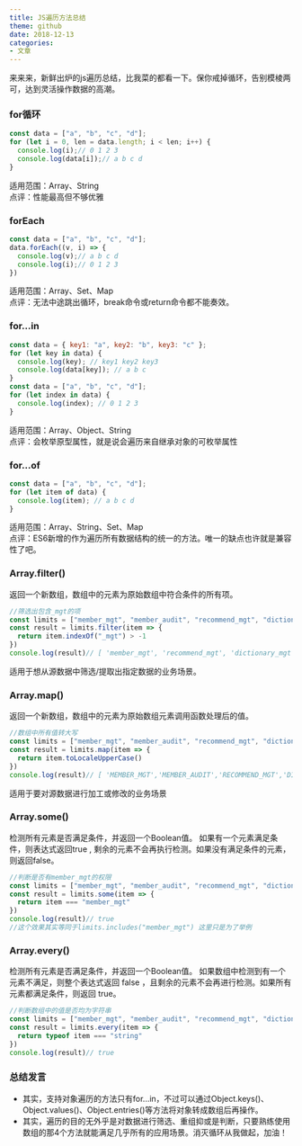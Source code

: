 ```yaml
---
title: JS遍历方法总结
theme: github
date: 2018-12-13
categories: 
- 文章
---
```

来来来，新鲜出炉的js遍历总结，比我菜的都看一下。保你戒掉循环，告别模棱两可，达到灵活操作数据的高潮。
### for循环
```javascript
const data = ["a", "b", "c", "d"];
for (let i = 0, len = data.length; i < len; i++) {
  console.log(i);// 0 1 2 3
  console.log(data[i]);// a b c d 
}
```
适用范围：Array、String    
点评：性能最高但不够优雅
### forEach
```javascript
const data = ["a", "b", "c", "d"];
data.forEach((v, i) => {
  console.log(v);// a b c d 
  console.log(i);// 0 1 2 3
})
```
适用范围：Array、Set、Map   
点评：无法中途跳出循环，break命令或return命令都不能奏效。
### for...in
```javascript
const data = { key1: "a", key2: "b", key3: "c" };
for (let key in data) {
  console.log(key); // key1 key2 key3 
  console.log(data[key]); // a b c   
}
const data = ["a", "b", "c", "d"];
for (let index in data) {
  console.log(index); // 0 1 2 3  
}
```
适用范围：Array、Object、String   
点评：会枚举原型属性，就是说会遍历来自继承对象的可枚举属性
### for...of
```javascript
const data = ["a", "b", "c", "d"];
for (let item of data) {
  console.log(item); // a b c d  
}
```
适用范围：Array、String、Set、Map   
点评：ES6新增的作为遍历所有数据结构的统一的方法。唯一的缺点也许就是兼容性了吧。
### Array.filter()
返回一个新数组，数组中的元素为原始数组中符合条件的所有项。
```javascript
//筛选出包含_mgt的项
const limits = ["member_mgt", "member_audit", "recommend_mgt", "dictionary_mgt"]
const result = limits.filter(item => {
  return item.indexOf("_mgt") > -1
})
console.log(result)// [ 'member_mgt', 'recommend_mgt', 'dictionary_mgt' ]
```
适用于想从源数据中筛选/提取出指定数据的业务场景。
### Array.map()
返回一个新数组，数组中的元素为原始数组元素调用函数处理后的值。
```javascript
//数组中所有值转大写
const limits = ["member_mgt", "member_audit", "recommend_mgt", "dictionary_mgt"]
const result = limits.map(item => {
  return item.toLocaleUpperCase()
})
console.log(result)// [ 'MEMBER_MGT','MEMBER_AUDIT','RECOMMEND_MGT','DICTIONARY_MGT' ]
```
适用于要对源数据进行加工或修改的业务场景
### Array.some()  
检测所有元素是否满足条件，并返回一个Boolean值。 如果有一个元素满足条件，则表达式返回true , 剩余的元素不会再执行检测。如果没有满足条件的元素，则返回false。
```javascript
//判断是否有member_mgt的权限
const limits = ["member_mgt", "member_audit", "recommend_mgt", "dictionary_mgt"]
const result = limits.some(item => {
  return item === "member_mgt"
})
console.log(result)// true
//这个效果其实等同于limits.includes("member_mgt") 这里只是为了举例
```
### Array.every() 
检测所有元素是否满足条件，并返回一个Boolean值。 如果数组中检测到有一个元素不满足，则整个表达式返回 false ，且剩余的元素不会再进行检测。如果所有元素都满足条件，则返回 true。
```javascript
//判断数组中的值是否均为字符串
const limits = ["member_mgt", "member_audit", "recommend_mgt", "dictionary_mgt"]
const result = limits.every(item => {
  return typeof item === "string"
})
console.log(result)// true
```
### 总结发言
* 其实，支持对象遍历的方法只有for...in，不过可以通过Object.keys()、Object.values()、Object.entries()等方法将对象转成数组后再操作。   
* 其实，遍历的目的无外乎是对数据进行筛选、重组抑或是判断，只要熟练使用数组的那4个方法就能满足几乎所有的应用场景。消灭循环从我做起，加油！


